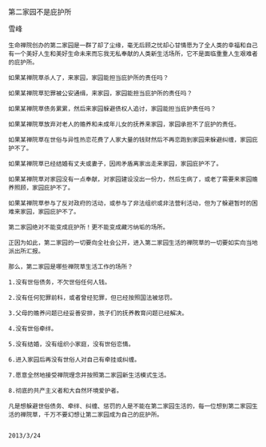 第二家园不是庇护所

雪峰


    生命禅院创办的第二家园是一群了却了尘缘，毫无后顾之忧却心甘情愿为了全人类的幸福和自己有一个美好人生和美好生命未来而忘我无私奉献的人类新生活场所，它不是面临重重人生艰难者的庇护所。

    如果某禅院草杀人了，来家园，家园能担当庇护所的责任吗？

    如果某禅院草犯罪被公安通缉，来家园，家园能担当庇护所的责任吗？

    如果某禅院草债务累累，然后来家园躲避债权人追讨，家园能担当庇护责任吗？

    如果某禅院草放弃对老人的赡养和未成年儿女的抚养来家园，家园承担不了庇护的责任。

    如果某禅院草在世俗与异性热恋花费了人家大量的钱财然后不再恋跑到家园来躲避纠缠，家园庇护不了。

    如果某禅院草已经结婚有丈夫或妻子，因闹矛盾离家出走来家园，家园庇护不了。

    如果某禅院草对家园没有一点奉献，对家园建设没出一份力，然后生病了，或老了需要来家园赡养照顾，家园庇护不了。

    如果某禅院草参与了反对政府的活动，或参与了非法组织或非法营利活动，但为了躲避暂时的困难来家园，家园庇护不了。

    第二家园绝对不能变成庇护所！更不能变成藏污纳垢的场所。

    正因为如此，第二家园的一切要向全社会公开，进入第二家园生活的禅院草的一切要如实向当地派出所汇报。

    那么，第二家园是哪些禅院草生活工作的场所？

    1.没有世俗债务，不欠世俗任何人钱。

    2.没有任何犯罪前科，或者曾经犯罪，但已经按照国法被惩罚。

    3.父母的赡养问题已经妥善安排，孩子们的抚养教育问题已经解决。

    4.没有世俗牵绊。

    5.没有结婚，没有组织小家庭，没有世俗恋情。

    6.进入家园后再没有世俗人对自己有牵挂或纠缠。

    7.愿意全然地接受禅院理念并按照第二家园新生活模式生活。

    8.彻底的共产主义者和大自然环境爱护者。

    凡是想躲避世俗债务、牵绊、纠缠、惩罚的人是不能在第二家园生活的，每一位想到第二家园生活的禅院草，千万不要幻想让第二家园成为自己的庇护所。


    2013/3/24




